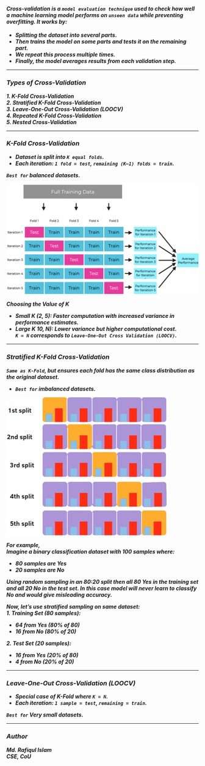 #### ***Cross-validation is a `model evaluation technique` used to check how well a machine learning model performs on `unseen data` while preventing overfitting. It works by:***
- ***Splitting the dataset into several parts.***
- ***Then trains the model on some parts and tests it on the remaining part.***
- ***We repeat this process multiple times.***
- ***Finally, the model averages results from each validation step.***

---
### ***Types of Cross-Validation***
***1. K-Fold Cross-Validation***  
***2. Stratified K-Fold Cross-Validation***  
***3. Leave-One-Out Cross-Validation (LOOCV)***  
***4. Repeated K-Fold Cross-Validation***  
***5. Nested Cross-Validation***  

---
### ***K-Fold Cross-Validation*** 
- ***Dataset is split into `K equal folds`.***  
- ***Each iteration: `1 fold = test`, `remaining (K–1) folds = train`.***

***`Best for` balanced datasets.*** 

<img src="https://github.com/Rafiqul-Islam12/Machine-Learning-Algorithm/blob/main/Cross%20Validation/images/img01.png" width="650">
 
***Choosing the Value of K***  
- ***Small K (2, 5): Faster computation with increased variance in performance estimates.***
- ***Large K 10, N): Lower variance but higher computational cost.***  
  ***`K = N` corresponds to `Leave-One-Out Cross Validation (LOOCV)`.***

---
### ***Stratified K-Fold Cross-Validation***
***`Same as K-Fold`, but ensures each fold has the same class distribution as the original dataset.***   
- ***`Best for` imbalanced datasets.*** 
<img src="https://github.com/Rafiqul-Islam12/Machine-Learning-Algorithm/blob/main/Cross%20Validation/images/img02.png" width="420">

***For example,  
Imagine a binary classification dataset with 100 samples where:***  
- ***80 samples are Yes***
- ***20 samples are No***    

***Using random sampling in an 80:20 split then all 80 Yes in the training set and all 20 No in the test set. In this case model will never learn to classify No and would give misleading accuracy.***
  
***Now, let’s use stratified sampling on same dataset:***   
***1. Training Set (80 samples):***
- ***64 from Yes (80% of 80)***
- ***16 from No (80% of 20)***

***2. Test Set (20 samples):***
- ***16 from Yes (20% of 80)***
- ***4 from No (20% of 20)***

---
### ***Leave-One-Out Cross-Validation (LOOCV)***   
- ***Special case of K-Fold where `K = N`.***   
- ***Each iteration: `1 sample = test`, `remaining = train`.***

***`Best for` Very small datasets.***

---
### ***Author***
***Md. Rafiqul Islam***   
***CSE, CoU***
